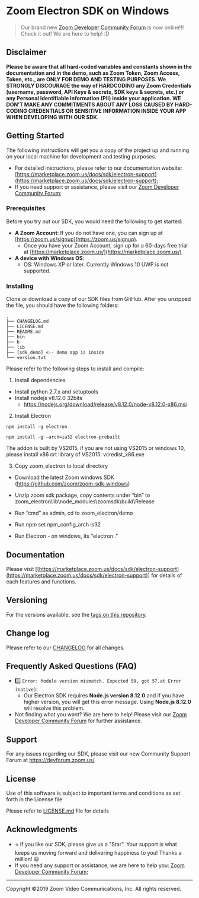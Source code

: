 # Zoom Electron SDK on Windows

> Our brand new [Zoom Developer Community Forum](https://devforum.zoom.us/) is now online!!! Check it out! We are here to help! :D

## Disclaimer

**Please be aware that all hard-coded variables and constants shown in the documentation and in the demo, such as Zoom Token, Zoom Access, Token, etc., are ONLY FOR DEMO AND TESTING PURPOSES. We STRONGLY DISCOURAGE the way of HARDCODING any Zoom Credentials (username, password, API Keys & secrets, SDK keys & secrets, etc.) or any Personal Identifiable Information (PII) inside your application. WE DON’T MAKE ANY COMMITMENTS ABOUT ANY LOSS CAUSED BY HARD-CODING CREDENTIALS OR SENSITIVE INFORMATION INSIDE YOUR APP WHEN DEVELOPING WITH OUR SDK**.

## Getting Started

The following instructions will get you a copy of the project up and running on your local machine for development and testing purposes.
* For detailed instructions, please refer to our documentation website: [https://marketplace.zoom.us/docs/sdk/electron-support](https://marketplace.zoom.us/docs/sdk/electron-support);
* If you need support or assistance, please visit our [Zoom Developer Community Forum](https://devforum.zoom.us/);

### Prerequisites

Before you try out our SDK, you would need the following to get started:

* **A Zoom Account**: If you do not have one, you can sign up at [https://zoom.us/signup](https://zoom.us/signup).
  * Once you have your Zoom Account, sign up for a 60-days free trial at [https://marketplace.zoom.us/](https://marketplace.zoom.us/)
* **A device with Windows OS**:
  * OS: Windows XP or later. Currently Windows 10 UWP is not supported.


### Installing

Clone or download a copy of our SDK files from GitHub. After you unzipped the file, you should have the following folders:

```
.
├── CHANGELOG.md
├── LICENSE.md
├── README.md
├── bin
├── h
├── lib
├── [sdk_demo] <-- demo app is inside
└── version.txt
```
Please refer to the following steps to install and compile:

1. Install dependencies
  * Install python 2.7.x and setuptools
  * Install nodejs v8.12.0 32bits
    * https://nodejs.org/download/release/v8.12.0/node-v8.12.0-x86.msi

2. Install Electron
```
npm install –g electron

npm install –g –arch=ia32 electron-prebuilt
```

The addon is built by VS2015, if you are not using VS2015 or windows 10, please install x86 crt library of VS2015: vcredist_x86.exe

3. Copy zoom_electron to local directory

  * Download the latest Zoom windows SDK (https://github.com/zoom/zoom-sdk-windows)

  * Unzip zoom sdk package, copy contents under “bin” to zoom_electron\lib\node_modules\zoomsdk\build\Release

  * Run “cmd” as admin, cd to zoom_electron/demo

  * Run npm set npm_config_arch is32

  * Run Electron - on windows, its "electron ."


## Documentation

Please visit [[https://marketplace.zoom.us/docs/sdk/electron-support](https://marketplace.zoom.us/docs/sdk/electron-support)] for details of each features and functions.

## Versioning

For the versions available, see the [tags on this repository](https://github.com/zoom/zoom-winsdk-electron/tags).

## Change log

Please refer to our [CHANGELOG](https://github.com/zoom/zoom-winsdk-electron/blob/master/CHANGELOG.md) for all changes.

## Frequently Asked Questions (FAQ)

* :one: `Error: Module version mismatch. Expected 50, got 57.at Error (native)`:
  * Our Electron SDK requires **Node.js version 8.12.0** and if you have higher version, you will get this error message. Using **Node.js 8.12.0** will resolve this problem.
* Not finding what you want? We are here to help! Please visit our [Zoom Developer Community Forum](https://devforum.zoom.us/) for further assistance.

## Support

For any issues regarding our SDK, please visit our new Community Support Forum at https://devforum.zoom.us/.

## License

Use of this software is subject to important terms and conditions as set forth in the License file

Please refer to [LICENSE.md](LICENSE.md) file for details

## Acknowledgments

* :star: If you like our SDK, please give us a "Star". Your support is what keeps us moving forward and delivering happiness to you! Thanks a million! :smiley:
* If you need any support or assistance, we are here to help you: [Zoom Developer Community Forum](https://devforum.zoom.us/);

---
Copyright ©2019 Zoom Video Communications, Inc. All rights reserved.
